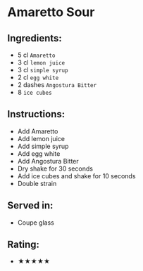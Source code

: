 # Amaretto Sour

## Ingredients:
- 5 cl `Amaretto`
- 3 cl `lemon juice`
- 3 cl `simple syrup` <!-- - 2 cl `simple syrup` -->
- 2 cl `egg white`
- 2 dashes `Angostura Bitter`
- 8 `ice cubes`

## Instructions:
- Add Amaretto
- Add lemon juice
- Add simple syrup
- Add egg white
- Add Angostura Bitter
- Dry shake for 30 seconds
- Add ice cubes and shake for 10 seconds
- Double strain

## Served in:
- Coupe glass

## Rating:
- ★★★★★